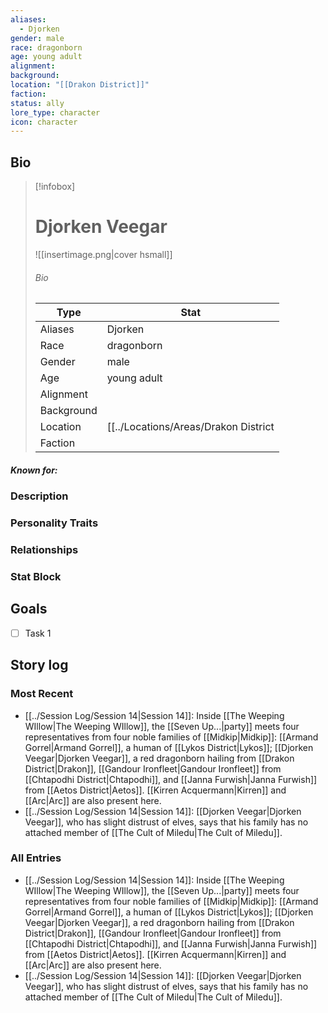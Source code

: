 ```yaml
---
aliases:
  - Djorken
gender: male
race: dragonborn
age: young adult
alignment: 
background: 
location: "[[Drakon District]]"
faction: 
status: ally
lore_type: character
icon: character
---
```

## Bio
> [!infobox]
> # Djorken Veegar
> ![[insertimage.png|cover hsmall]]
> ###### Bio
> | Type | Stat |
> | ---- | ---- |
> | Aliases | Djorken|
> | Race| dragonborn |
> | Gender| male|
> | Age | young adult|
> | Alignment|| 
> | Background| |
> | Location|  [[../Locations/Areas/Drakon District|Drakon District]]|
> | Faction| | 
##### Known for:
### Description
### Personality Traits
### Relationships
### Stat Block
## Goals
- [ ] Task 1
## Story log
### Most Recent
- [[../Session Log/Session 14|Session 14]]: Inside [[The Weeping WIllow|The Weeping WIllow]], the [[Seven Up...|party]] meets four representatives from four noble families of [[Midkip|Midkip]]: [[Armand Gorrel|Armand Gorrel]], a human of [[Lykos District|Lykos]]; [[Djorken Veegar|Djorken Veegar]], a red dragonborn hailing from [[Drakon District|Drakon]], [[Gandour Ironfleet|Gandour Ironfleet]] from [[Chtapodhi District|Chtapodhi]], and [[Janna Furwish|Janna Furwish]] from [[Aetos District|Aetos]]. [[Kirren Acquermann|Kirren]] and [[Arc|Arc]] are also present here.
- [[../Session Log/Session 14|Session 14]]: [[Djorken Veegar|Djorken Veegar]], who has slight distrust of elves, says that his family has no attached member of [[The Cult of Miledu|The Cult of Miledu]].

### All Entries
- [[../Session Log/Session 14|Session 14]]: Inside [[The Weeping WIllow|The Weeping WIllow]], the [[Seven Up...|party]] meets four representatives from four noble families of [[Midkip|Midkip]]: [[Armand Gorrel|Armand Gorrel]], a human of [[Lykos District|Lykos]]; [[Djorken Veegar|Djorken Veegar]], a red dragonborn hailing from [[Drakon District|Drakon]], [[Gandour Ironfleet|Gandour Ironfleet]] from [[Chtapodhi District|Chtapodhi]], and [[Janna Furwish|Janna Furwish]] from [[Aetos District|Aetos]]. [[Kirren Acquermann|Kirren]] and [[Arc|Arc]] are also present here.
- [[../Session Log/Session 14|Session 14]]: [[Djorken Veegar|Djorken Veegar]], who has slight distrust of elves, says that his family has no attached member of [[The Cult of Miledu|The Cult of Miledu]].
